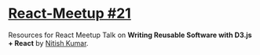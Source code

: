 # [React-Meetup #21](https://www.meetup.com/ReactJS-Bangalore/events/236004157/)
Resources for React Meetup Talk on **Writing Reusable Software with D3.js + React** by [Nitish Kumar](https://twitter.com/nitishk88).
